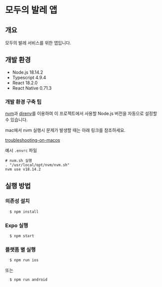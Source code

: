 # 모두의 발레 앱

## 개요

모두의 발레 서비스를 위한 앱입니다.

## 개발 환경

- Node.js 18.14.2
- Typescript 4.9.4
- React 18.2.0
- React Native 0.71.3

### 개발 환경 구축 팁

[nvm](https://github.com/nvm-sh/nvm)과 [direnv](https://direnv.net/)를 이용하여
이 프로젝트에서 사용할 Node.js 버전을 자동으로 설정할 수 있습니다.

mac에서 nvm 실행시 문제가 발생할 때는 아래 링크를 참조하세요.

[troubleshooting-on-macos](https://github.com/nvm-sh/nvm#troubleshooting-on-macos)

예시 `.envrc` 파일

```.envrc
# nvm.sh 실행
. "/usr/local/opt/nvm/nvm.sh"
nvm use v18.14.2
```

## 실행 방법

### 의존성 설치

```bash
  $ npm install
```

### Expo 실행

```bash
  $ npm start
```

### 플랫폼 별 실행

```bash
  $ npm run ios
```

또는

```bash
  $ npm run android
```
